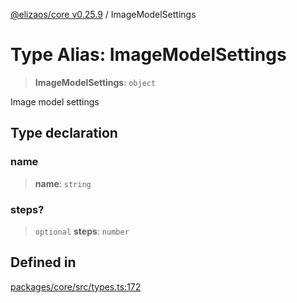[@elizaos/core v0.25.9](../index.md) / ImageModelSettings

# Type Alias: ImageModelSettings

> **ImageModelSettings**: `object`

Image model settings

## Type declaration

### name

> **name**: `string`

### steps?

> `optional` **steps**: `number`

## Defined in

[packages/core/src/types.ts:172](https://github.com/elizaOS/eliza/blob/main/packages/core/src/types.ts#L172)
